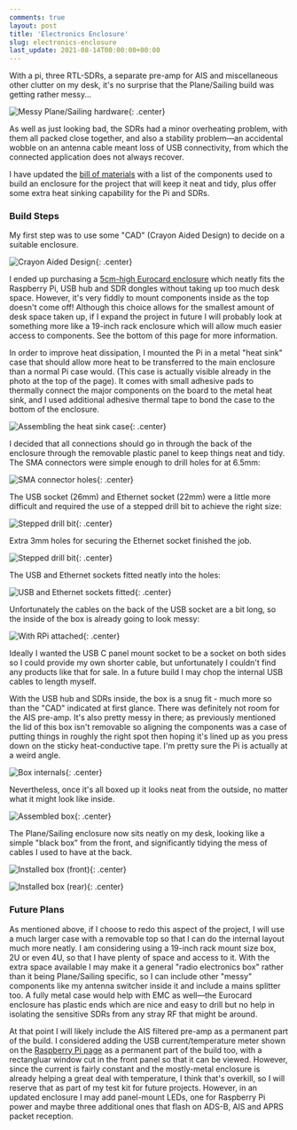 ```yaml
---
comments: true
layout: post
title: 'Electronics Enclosure'
slug: electronics-enclosure
last_update: 2021-08-14T00:00:00+00:00
---
```


With a pi, three RTL-SDRs, a separate pre-amp for AIS and miscellaneous other clutter on my desk, it's no surprise that the Plane/Sailing build was getting rather messy...

![Messy Plane/Sailing hardware](/hardware/planesailing/messy.jpg){: .center}

As well as just looking bad, the SDRs had a minor overheating problem, with them all packed close together, and also a stability problem&mdash;an accidental wobble on an antenna cable meant loss of USB connectivity, from which the connected application does not always recover.

I have updated the [bill of materials](/hardware/planesailing/bill-of-materials/) with a list of the components used to build an enclosure for the project that will keep it neat and tidy, plus offer some extra heat sinking capability for the Pi and SDRs.

### Build Steps

My first step was to use some "CAD" (Crayon Aided Design) to decide on a suitable enclosure.

![Crayon Aided Design](/hardware/planesailing/cad.jpg){: .center}

I ended up purchasing a [5cm-high Eurocard enclosure](https://cpc.farnell.com/hammond/1455t2202bk/extruded-enclosure-black/dp/EN84361?ost=1455t2202bk) which neatly fits the Raspberry Pi, USB hub and SDR dongles without taking up too much desk space. However, it's very fiddly to mount components inside as the top doesn't come off! Although this choice allows for the smallest amount of desk space taken up, if I expand the project in future I will probably look at something more like a 19-inch rack enclosure which will allow much easier access to components. See the bottom of this page for more information.

In order to improve heat dissipation, I mounted the Pi in a metal "heat sink" case that should allow more heat to be transferred to the main enclosure than a normal Pi case would. (This case is actually visible already in the photo at the top of the page). It comes with small adhesive pads to thermally connect the major components on the board to the metal heat sink, and I used additional adhesive thermal tape to bond the case to the bottom of the enclosure.

![Assembling the heat sink case](/hardware/planesailing/piheatsink.jpg){: .center}

I decided that all connections should go in through the back of the enclosure through the removable plastic panel to keep things neat and tidy. The SMA connectors were simple enough to drill holes for at 6.5mm:

![SMA connector holes](/hardware/planesailing/box1.jpg){: .center}

The USB socket (26mm) and Ethernet socket (22mm) were a little more difficult and required the use of a stepped drill bit to achieve the right size:

![Stepped drill bit](/hardware/planesailing/box2.jpg){: .center}

Extra 3mm holes for securing the Ethernet socket finished the job.

![Stepped drill bit](/hardware/planesailing/box3.jpg){: .center}

The USB and Ethernet sockets fitted neatly into the holes:

![USB and Ethernet sockets fitted](/hardware/planesailing/box4.jpg){: .center}

Unfortunately the cables on the back of the USB socket are a bit long, so the inside of the box is already going to look messy:

![With RPi attached](/hardware/planesailing/box5.jpg){: .center}

Ideally I wanted the USB C panel mount socket to be a socket on both sides so I could provide my own shorter cable, but unfortunately I couldn't find any products like that for sale. In a future build I may chop the internal USB cables to length myself.

With the USB hub and SDRs inside, the box is a snug fit - much more so than the "CAD" indicated at first glance. There was definitely not room for the AIS pre-amp. It's also pretty messy in there; as previously mentioned the lid of this box isn't removable so aligning the components was a case of putting things in roughly the right spot then hoping it's lined up as you press down on the sticky heat-conductive tape. I'm pretty sure the Pi is actually at a weird angle.

![Box internals](/hardware/planesailing/box6.jpg){: .center}

Nevertheless, once it's all boxed up it looks neat from the outside, no matter what it might look like inside.

![Assembled box](/hardware/planesailing/box7.jpg){: .center}

The Plane/Sailing enclosure now sits neatly on my desk, looking like a simple "black box" from the front, and significantly tidying the mess of cables I used to have at the back.

![Installed box (front)](/hardware/planesailing/box8.jpg){: .center}

![Installed box (rear)](/hardware/planesailing/box9.jpg){: .center}

### Future Plans

 As mentioned above, if I choose to redo this aspect of the project, I will use a much larger case with a removable top so that I can do the internal layout much more neatly. I am considering using a 19-inch rack mount size box, 2U or even 4U, so that I have plenty of space and access to it. With the extra space available I may make it a general "radio electronics box" rather than it being Plane/Sailing specific, so I can include other "messy" components like my antenna switcher inside it and include a mains splitter too.  A fully metal case would help with EMC as well&mdash;the Eurocard enclosure has plastic ends which are nice and easy to drill but no help in isolating the sensitive SDRs from any stray RF that might be around.

 At that point I will likely include the AIS filtered pre-amp as a permanent part of the build. I considered adding the USB current/temperature meter shown on the [Raspberry Pi page](/hardware/planesailing/raspberry-pi) as a permanent part of the build too, with a rectangluar window cut in the front panel so that it can be viewed. However, since the current is fairly constant and the mostly-metal enclosure is already helping a great deal with temperature, I think that's overkill, so I will reserve that as part of my test kit for future projects. However, in an updated enclosure I may add panel-mount LEDs, one for Raspberry Pi power and maybe three additional ones that flash on ADS-B, AIS and APRS packet reception.
